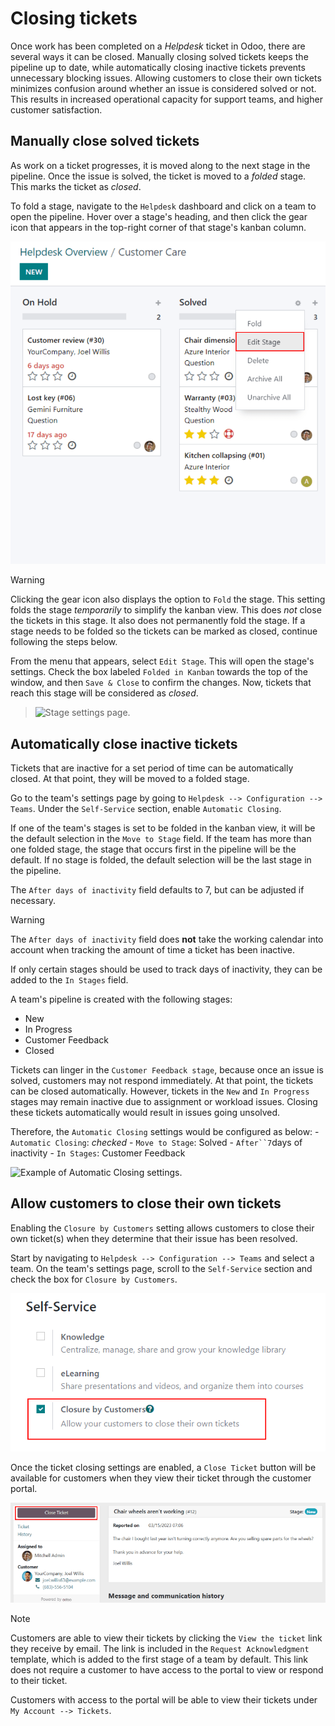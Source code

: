 # Closing tickets

Once work has been completed on a *Helpdesk* ticket in Odoo, there are
several ways it can be closed. Manually closing solved tickets keeps the
pipeline up to date, while automatically closing inactive tickets
prevents unnecessary blocking issues. Allowing customers to close their
own tickets minimizes confusion around whether an issue is considered
solved or not. This results in increased operational capacity for
support teams, and higher customer satisfaction.

## Manually close solved tickets

As work on a ticket progresses, it is moved along to the next stage in
the pipeline. Once the issue is solved, the ticket is moved to a
*folded* stage. This marks the ticket as *closed*.

To fold a stage, navigate to the `Helpdesk` dashboard and click on a
team to open the pipeline. Hover over a stage's heading, and then click
the gear icon that appears in the top-right corner of that stage's
kanban column.

<img src="close_tickets/closing-edit-stage-gear.png"
class="align-center"
alt="View of stage on Helpdesk pipeline with emphasis on gear icon and edit stage option." />

> [!WARNING]
> Clicking the gear icon also displays the option to `Fold` the stage.
> This setting folds the stage *temporarily* to simplify the kanban
> view. This does *not* close the tickets in this stage. It also does
> not permanently fold the stage. If a stage needs to be folded so the
> tickets can be marked as closed, continue following the steps below.

From the menu that appears, select `Edit Stage`. This will open the
stage's settings. Check the box labeled `Folded in Kanban` towards the
top of the window, and then `Save & Close` to confirm the changes. Now,
tickets that reach this stage will be considered as *closed*.

> <img src="close_tickets/closing-folded-setting.png" class="align-center"
> alt="Stage settings page." />

## Automatically close inactive tickets

Tickets that are inactive for a set period of time can be automatically
closed. At that point, they will be moved to a folded stage.

Go to the team's settings page by going to
`Helpdesk --> Configuration --> Teams`. Under the `Self-Service`
section, enable `Automatic Closing`.

If one of the team's stages is set to be folded in the kanban view, it
will be the default selection in the `Move to Stage` field. If the team
has more than one folded stage, the stage that occurs first in the
pipeline will be the default. If no stage is folded, the default
selection will be the last stage in the pipeline.

The `After days of inactivity` field defaults to
<span class="title-ref">7</span>, but can be adjusted if necessary.

> [!WARNING]
> The `After days of inactivity` field does **not** take the working
> calendar into account when tracking the amount of time a ticket has
> been inactive.

If only certain stages should be used to track days of inactivity, they
can be added to the `In Stages` field.

<div class="example">

A team's pipeline is created with the following stages:

- <span class="title-ref">New</span>
- <span class="title-ref">In Progress</span>
- <span class="title-ref">Customer Feedback</span>
- <span class="title-ref">Closed</span>

Tickets can linger in the `Customer Feedback stage`, because once an
issue is solved, customers may not respond immediately. At that point,
the tickets can be closed automatically. However, tickets in the `New`
and `In Progress` stages may remain inactive due to assignment or
workload issues. Closing these tickets automatically would result in
issues going unsolved.

Therefore, the `Automatic Closing` settings would be configured as
below: - `Automatic Closing`: *checked* - `Move to Stage`:
<span class="title-ref">Solved</span> -
`After``7`<span class="title-ref">days of inactivity</span> -
`In Stages`: <span class="title-ref">Customer Feedback</span>

<img src="close_tickets/closing-automatic-settings-example.png"
class="align-center" alt="Example of Automatic Closing settings." />

</div>

## Allow customers to close their own tickets

Enabling the `Closure by Customers` setting allows customers to close
their own ticket(s) when they determine that their issue has been
resolved.

Start by navigating to `Helpdesk --> Configuration --> Teams` and select
a team. On the team's settings page, scroll to the `Self-Service`
section and check the box for `Closure by Customers`.

<img src="close_tickets/closing-by-customer-setting.png"
class="align-center" alt="Customer closing setting in Odoo Helpdesk." />

Once the ticket closing settings are enabled, a `Close Ticket` button
will be available for customers when they view their ticket through the
customer portal.

<img src="close_tickets/closing-customer-view.png" class="align-center"
alt="Customer view of ticket closing in Odoo Helpdesk." />

> [!NOTE]
> Customers are able to view their tickets by clicking the
> `View the ticket` link they receive by email. The link is included in
> the `Request Acknowledgment` template, which is added to the first
> stage of a team by default. This link does not require a customer to
> have access to the portal to view or respond to their ticket.
>
> Customers with access to the portal will be able to view their tickets
> under `My
> Account --> Tickets`.
